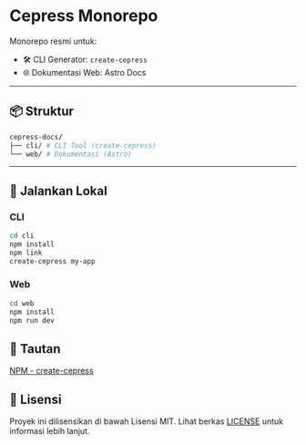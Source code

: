 # Cepress Monorepo

Monorepo resmi untuk:

- 🛠️ CLI Generator: `create-cepress`
- 🌐 Dokumentasi Web: Astro Docs

---

## 📦 Struktur

```bash
cepress-docs/
├── cli/ # CLI Tool (create-cepress)
└── web/ # Dokumentasi (Astro)
```

---

## 🚀 Jalankan Lokal

### CLI
```bash
cd cli
npm install
npm link
create-cepress my-app
```
### Web
```bash
cd web
npm install
npm run dev
```
## 🔗 Tautan
[NPM - create-cepress](https://www.npmjs.com/package/create-cepress)


## 🪪 Lisensi
Proyek ini dilisensikan di bawah Lisensi MIT. Lihat berkas [LICENSE](./LICENSE) untuk informasi lebih lanjut.